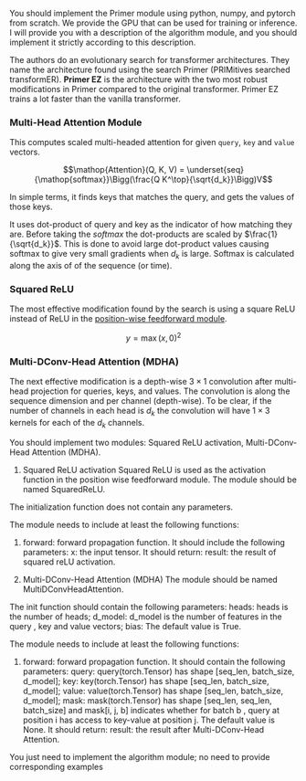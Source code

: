 You should implement the Primer module using python, numpy, and pytorch from scratch. We provide the GPU that can be used for training or inference.
I will provide you with a description of the algorithm module, and you should implement it strictly according to this description. 
 

The authors do an evolutionary search for transformer architectures.
They name the architecture found using the search Primer (PRIMitives searched transformER).
**Primer EZ** is the architecture with the two most robust modifications in Primer compared to the original transformer.
Primer EZ trains a lot faster than the vanilla transformer.


### Multi-Head Attention Module

This computes scaled multi-headed attention for given `query`, `key` and `value` vectors.

$$\mathop{Attention}(Q, K, V) = \underset{seq}{\mathop{softmax}}\Bigg(\frac{Q K^\top}{\sqrt{d_k}}\Bigg)V$$

In simple terms, it finds keys that matches the query, and gets the values of those keys.

It uses dot-product of query and key as the indicator of how matching they are. Before taking the $softmax$ the dot-products are scaled by $\frac{1}{\sqrt{d_k}}$. This is done to avoid large dot-product values causing softmax to give very small gradients when $d_k$ is large.
Softmax is calculated along the axis of of the sequence (or time).

### Squared ReLU

The most effective modification found by the search is using a square ReLU instead of ReLU in
the [position-wise feedforward module](../feed_forward.html).

$$y = {\max(x, 0)}^2$$

### Multi-DConv-Head Attention (MDHA)

The next effective modification is a depth-wise $3 \times 1$ convolution after multi-head projection
 for queries, keys, and values.
The convolution is along the sequence dimension and per channel (depth-wise).
To be clear, if the number of channels in each head is $d_k$ the convolution will have $1 \times 3$
kernels for each of the $d_k$ channels.

You should implement two modules: Squared ReLU activation, Multi-DConv-Head Attention (MDHA).

1. Squared ReLU activation
Squared ReLU is used as the activation function in the position wise feedforward module.
The module should be named SquaredReLU.

The initialization function does not contain any parameters.

The module needs to include at least the following functions:
1. forward: forward propagation function. 
It should include the following parameters:
x: the input tensor.
It should return:
result: the result of squared reLU activation.


2. Multi-DConv-Head Attention (MDHA)
The module should be named MultiDConvHeadAttention.

The init function should contain the following parameters:
heads: heads is the number of heads;
d_model: d_model is the number of features in the query , key and value vectors;
bias: The default value is True.

The module needs to include at least the following functions:
1. forward: forward propagation function. 
It should contain the following parameters:
query: query(torch.Tensor) has shape [seq_len, batch_size, d_model];
key: key(torch.Tensor) has shape [seq_len, batch_size, d_model];
value: value(torch.Tensor) has shape [seq_len, batch_size, d_model];
mask: mask(torch.Tensor) has shape [seq_len, seq_len, batch_size] and mask[i, j, b] indicates whether for batch b , query at position i has access to key-value at position j. The default value is None.
It should return:
result: the result after Multi-DConv-Head Attention.


You just need to implement the algorithm module; no need to provide corresponding examples